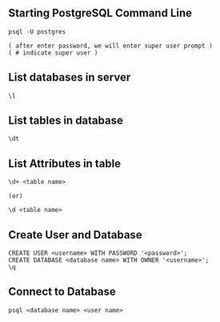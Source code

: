 ## Starting PostgreSQL Command Line
```
psql -U postgres

( after enter password, we will enter super user prompt )
( # indicate super user )
```

## List databases in server
```
\l
```

## List tables in database

```
\dt
```

## List Attributes in table
```
\d+ <table name>

(or)

\d <table name>
```

## Create User and Database
```
CREATE USER <username> WITH PASSWORD '<password>';
CREATE DATABASE <database name> WITH OWNER '<username>';
\q
```

## Connect to Database
```
psql <database name> <user name>
```
